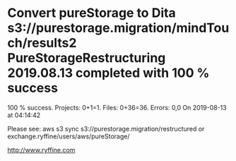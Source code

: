 # Convert pureStorage to Dita s3://purestorage.migration/mindTouch/results2 PureStorageRestructuring 2019.08.13 completed with 100 % success

100 % success. Projects: 0+1=1.  Files: 0+36=36. Errors: 0,0  On 2019-08-13 at 04:14:42



Please see: aws s3 sync s3://purestorage.migration/restructured or exchange.ryffine/users/aws/pureStorage/

http://www.ryffine.com
